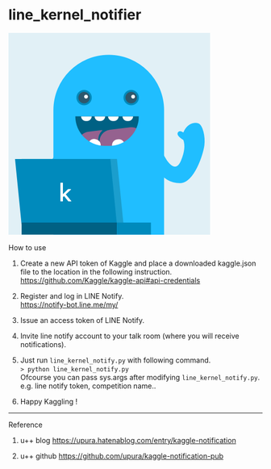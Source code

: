 # line_kernel_notifier
![kerneler-kun](kerneler-kun.png)


How to use

1. Create a new API token of Kaggle and place a downloaded kaggle.json file to the location in the following instruction.
https://github.com/Kaggle/kaggle-api#api-credentials

2. Register and log in LINE Notify.  
https://notify-bot.line.me/my/

3. Issue an access token of LINE Notify.  

4. Invite line notify account to your talk room (where you will receive notifications).  

5. Just run `line_kernel_notify.py` with following command.  
    `> python line_kernel_notify.py`  
    Ofcourse you can pass sys.args after modifying `line_kernel_notify.py`.  
    e.g. line notify token, competition name..  
  
6. Happy Kaggling !  


---


Reference

1. u++ blog
https://upura.hatenablog.com/entry/kaggle-notification

2. u++ github
https://github.com/upura/kaggle-notification-pub

